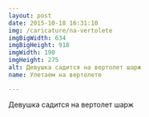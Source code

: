 ```yaml
---
layout: post
date: 2015-10-18 16:31:10
img: /caricature/na-vertolete
imgBigWidth: 634
imgBigHeight: 918
imgWidth: 190
imgHeight: 275
alt: Девушка садится на вертолет шарж
name: Улетаем на вертолете

---
```


Девушка садится на вертолет шарж


